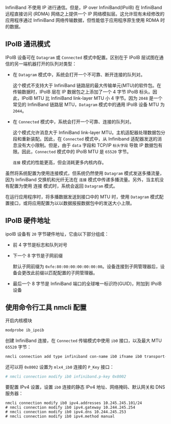 InfiniBand 不使用 IP 进行通信。但是，IP over InfiniBand(IPoIB) 在 InfiniBand 远程直接访问 (RDMA) 网络之上提供一个 IP 网络模拟层。这允许现有未经修改的应用程序通过 InfiniBand 网络传输数据，但性能低于应用程序原生使用 RDMA 时的数据。

## IPoIB 通讯模式

IPoIB 设备可在 `Datagram` 或 `Connected` 模式中配置。区别在于 IPoIB 层试图在通信的另一端机器打开的队列对类型：

- 在 `Datagram` 模式中，系统会打开一个不可靠、断开连接的队列对。

  这个模式不支持大于 InfiniBand 链路层的最大传输单元(MTU)的软件包。在传输数据时，IPoIB 层在 IP 数据包之上添加了一个 4 字节 IPoIB 标头。因此，IPoIB MTU 比 InfiniBand link-layer MTU 小 4 字节。因为 `2048` 是一个常见的 InfiniBand 链路层 MTU，`Datagram` 模式中的通用 IPoIB 设备 MTU 为 `2044`。

- 在 `Connected` 模式中，系统会打开一个可靠、连接的队列对。

  这个模式允许消息大于 InfiniBand link-layer MTU。主机适配器处理数据包分段和重新装配。因此，在 `Connected` 模式中，从 Infiniband 适配器发送的消息没有大小限制。但是，由于 `data` 字段和 TCP/IP `标头字段` 导致 IP 数据包有限。因此，`Connected` 模式中的 IPoIB MTU 是 `65520` 字节。

  `连接` 模式的性能更高，但会消耗更多内核内存。

虽然将系统配置为使用连接模式，但系统仍然使用 `Datagram` 模式发送多播流量，因为 InfiniBand 交换机和光纤无法在 `连接` 模式中传递多播流量。另外，当主机没有配置为使用 连接 模式时，系统会返回 `Datagram` 模式。

在运行应用程序时，将多播数据发送到接口中的 MTU 时，使用 `Datagram` 模式配置接口，或将应用配置为以以数据报报数据包中的发送大小上限。

## IPoIB 硬件地址

ipoIB 设备有 `20` 字节硬件地址，它由以下部分组成：

- 前 4 字节是标志和队列对号

- 下一个 8 字节是子网前缀

  默认子网前缀为 `0xfe:80:00:00:00:00:00:00`。设备连接到子网管理器后，设备会更改此前缀以匹配配置的子网管理器。

- 最后一个 8 字节是 InfiniBand 端口的全球唯一标识符(GUID)，附加到 IPoIB 设备

## 使用命令行工具 nmcli 配置

开启内核模块

```bash
modprobe ib_ipoib
```

创建 InfiniBand 连接，在 `Connected` 传输模式中使用 `ib0` 接口，以及最大 MTU `65520` 字节：

```bash
nmcli connection add type infiniband con-name ib0 ifname ib0 transport-mode Connected mtu 65520
```

还可以将 `0x8002` 设置为 `mlx4_ib0` 连接的 `P_Key` 接口：

```bash
# nmcli connection modify ib0 infiniband.p-key 0x8002
```

要配置 IPv4 设置，设置 `ib0` 连接的静态 IPv4 地址、网络掩码、默认网关和 DNS 服务器：

```
nmcli connection modify ib0 ipv4.addresses 10.245.245.101/24
# nmcli connection modify ib0 ipv4.gateway 10.244.245.254
# nmcli connection modify ib0 ipv4.dns 10.244.245.253
# nmcli connection modify ib0 ipv4.method manual
```
